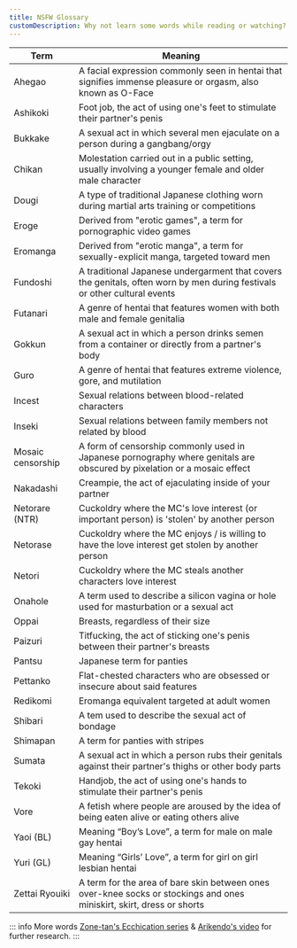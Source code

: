 ```yaml
---
title: NSFW Glossary
customDescription: Why not learn some words while reading or watching? Can help while searching.
---
```


<GradientCard title="NSFW Glossary" description="Want to learn what those elusive tags on hentai sites mean? Then this page is for you!" theme="turquoise" variant="thin"/>


| Term | Meaning |
| --- | --- |
| Ahegao | A facial expression commonly seen in hentai that signifies immense pleasure or orgasm, also known as O-Face |
| Ashikoki | Foot job, the act of using one's feet to stimulate their partner's penis |
| Bukkake | A sexual act in which several men ejaculate on a person during a gangbang/orgy |
| Chikan | Molestation carried out in a public setting, usually involving a younger female and older male character |
| Dougi | A type of traditional Japanese clothing worn during martial arts training or competitions |
| Eroge | Derived from "erotic games", a term for pornographic video games |
| Eromanga | Derived from "erotic manga", a term for sexually-explicit manga, targeted toward men |
| Fundoshi | A traditional Japanese undergarment that covers the genitals, often worn by men during festivals or other cultural events |
| Futanari | A genre of hentai that features women with both male and female genitalia |
| Gokkun | A sexual act in which a person drinks semen from a container or directly from a partner's body |
| Guro | A genre of hentai that features extreme violence, gore, and mutilation |
| Incest | Sexual relations between blood-related characters |
| Inseki | Sexual relations between family members not related by blood |
| Mosaic censorship | A form of censorship commonly used in Japanese pornography where genitals are obscured by pixelation or a mosaic effect |
| Nakadashi | Creampie, the act of ejaculating inside of your partner |
| Netorare (NTR) | Cuckoldry where the MC's love interest (or important person) is 'stolen' by another person |
| Netorase | Cuckoldry where the MC enjoys / is willing to have the love interest get stolen by another person |
| Netori | Cuckoldry where the MC steals another characters love interest |
| Onahole | A term used to describe a silicon vagina or hole used for masturbation or a sexual act |
| Oppai | Breasts, regardless of their size |
| Paizuri | Titfucking, the act of sticking one's penis between their partner's breasts |
| Pantsu | Japanese term for panties |
| Pettanko | Flat-chested characters who are obsessed or insecure about said features |
| Redikomi | Eromanga equivalent targeted at adult women |
| Shibari | A tem used to describe the sexual act of bondage |
| Shimapan | A term for panties with stripes |
| Sumata | A sexual act in which a person rubs their genitals against their partner's thighs or other body parts |
| Tekoki | Handjob, the act of using one's hands to stimulate their partner's penis |
| Vore | A fetish where people are aroused by the idea of being eaten alive or eating others alive |
| Yaoi (BL) | Meaning “Boy’s Love”, a term for male on male gay hentai |
| Yuri (GL) | Meaning “Girls’ Love”, a term for girl on girl lesbian hentai |
| Zettai Ryouiki | A term for the area of bare skin between ones over-knee socks or stockings and ones miniskirt, skirt, dress or shorts |


::: info More words
[Zone-tan's Ecchication series](https://www.youtube.com/playlist?list=PLyD77dL4TECbsBqjxtaK9Q0wuncOuku3b) & [Arikendo's video](https://youtu.be/GVlFTuy1RPM) for further research.
:::